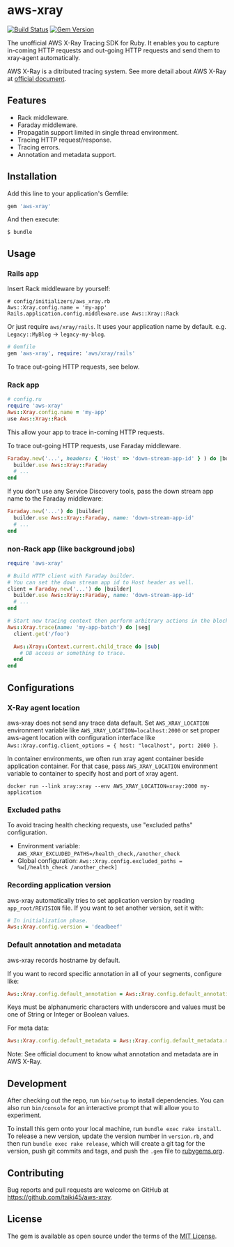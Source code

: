 # aws-xray
[![Build Status](https://travis-ci.org/taiki45/aws-xray.svg?branch=master)](https://travis-ci.org/taiki45/aws-xray)
[![Gem Version](https://badge.fury.io/rb/aws-xray.svg)](https://badge.fury.io/rb/aws-xray)

The unofficial AWS X-Ray Tracing SDK for Ruby.
It enables you to capture in-coming HTTP requests and out-going HTTP requests and send them to xray-agent automatically.

AWS X-Ray is a ditributed tracing system. See more detail about AWS X-Ray at [official document](http://docs.aws.amazon.com/xray/latest/devguide/aws-xray.html).

## Features
- Rack middleware.
- Faraday middleware.
- Propagatin support limited in single thread environment.
- Tracing HTTP request/response.
- Tracing errors.
- Annotation and metadata support.

## Installation

Add this line to your application's Gemfile:

```ruby
gem 'aws-xray'
```

And then execute:

    $ bundle

## Usage
### Rails app
Insert Rack middleware by yourself:

```
# config/initializers/aws_xray.rb
Aws::Xray.config.name = 'my-app'
Rails.application.config.middleware.use Aws::Xray::Rack
```

Or just require `aws/xray/rails`. It uses your application name by default.
e.g. `Legacy::MyBlog` -> `legacy-my-blog`.

```ruby
# Gemfile
gem 'aws-xray', require: 'aws/xray/rails'
```

To trace out-going HTTP requests, see below.

### Rack app
```ruby
# config.ru
require 'aws-xray'
Aws::Xray.config.name = 'my-app'
use Aws::Xray::Rack
```

This allow your app to trace in-coming HTTP requests.

To trace out-going HTTP requests, use Faraday middleware.

```ruby
Faraday.new('...', headers: { 'Host' => 'down-stream-app-id' } ) do |builder|
  builder.use Aws::Xray::Faraday
  # ...
end
```

If you don't use any Service Discovery tools, pass the down stream app name to the Faraday middleware:

```ruby
Faraday.new('...') do |builder|
  builder.use Aws::Xray::Faraday, name: 'down-stream-app-id'
  # ...
end
```

### non-Rack app (like background jobs)
```ruby
require 'aws-xray'

# Build HTTP client with Faraday builder.
# You can set the down stream app id to Host header as well.
client = Faraday.new('...') do |builder|
  builder.use Aws::Xray::Faraday, name: 'down-stream-app-id'
  # ...
end

# Start new tracing context then perform arbitrary actions in the block.
Aws::Xray.trace(name: 'my-app-batch') do |seg|
  client.get('/foo')

  Aws::Xray::Context.current.child_trace do |sub|
    # DB access or something to trace.
  end
end
```

## Configurations
### X-Ray agent location
aws-xray does not send any trace data default. Set `AWS_XRAY_LOCATION` environment variable like `AWS_XRAY_LOCATION=localhost:2000`
or set proper aws-agent location with configuration interface like `Aws::Xray.config.client_options = { host: "localhost", port: 2000 }`.

In container environments, we often run xray agent container beside application container.
For that case, pass `AWS_XRAY_LOCATION` environment variable to container to specify host and port of xray agent.

```
docker run --link xray:xray --env AWS_XRAY_LOCATION=xray:2000 my-application
```

### Excluded paths
To avoid tracing health checking requests, use "excluded paths" configuration.

- Environment variable: `AWS_XRAY_EXCLUDED_PATHS=/health_check,/another_check`
- Global configuration: `Aws::Xray.config.excluded_paths = %w[/health_check /another_check]`

### Recording application version
aws-xray automatically tries to set application version by reading `app_root/REVISION` file.
If you want to set another version, set it with:

```ruby
# In initialization phase.
Aws::Xray.config.version = 'deadbeef'
```

### Default annotation and metadata
aws-xray records hostname by default.

If you want to record specific annotation in all of your segments, configure like:

```ruby
Aws::Xray.config.default_annotation = Aws::Xray.config.default_annotation.merge(key: 'value')
```

Keys must be alphanumeric characters with underscore and values must be one of String or Integer or Boolean values.

For meta data:

```ruby
Aws::Xray.config.default_metadata = Aws::Xray.config.default_metadata.merge(key: ['some', 'meaningful', 'value'])
```

Note: See official document to know what annotation and metadata are in AWS X-Ray.

## Development

After checking out the repo, run `bin/setup` to install dependencies. You can also run `bin/console` for an interactive prompt that will allow you to experiment.

To install this gem onto your local machine, run `bundle exec rake install`. To release a new version, update the version number in `version.rb`, and then run `bundle exec rake release`, which will create a git tag for the version, push git commits and tags, and push the `.gem` file to [rubygems.org](https://rubygems.org).

## Contributing

Bug reports and pull requests are welcome on GitHub at https://github.com/taiki45/aws-xray.

## License

The gem is available as open source under the terms of the [MIT License](http://opensource.org/licenses/MIT).
